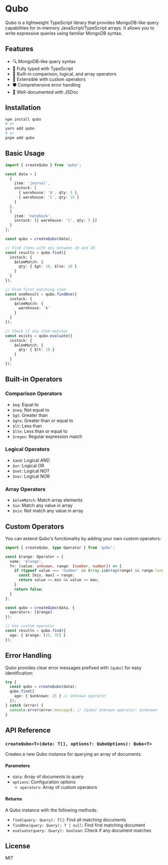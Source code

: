 # Qubo

Qubo is a lightweight TypeScript library that provides MongoDB-like query capabilities for in-memory JavaScript/TypeScript arrays. It allows you to write expressive queries using familiar MongoDB syntax.

## Features

- 🔍 MongoDB-like query syntax
- 💪 Fully typed with TypeScript
- 🎯 Built-in comparison, logical, and array operators
- 🔧 Extensible with custom operators
- 🛡️ Comprehensive error handling
- 📝 Well-documented with JSDoc

## Installation

```bash
npm install qubo
# or
yarn add qubo
# or
pnpm add qubo
```

## Basic Usage

```typescript
import { createQubo } from 'qubo';

const data = [
  {
    item: 'journal',
    instock: [
      { warehouse: 'A', qty: 5 },
      { warehouse: 'C', qty: 15 }
    ]
  },
  {
    item: 'notebook',
    instock: [{ warehouse: 'C', qty: 5 }]
  }
];

const qubo = createQubo(data);

// Find items with qty between 10 and 20
const results = qubo.find({
  instock: { 
    $elemMatch: { 
      qty: { $gt: 10, $lte: 20 } 
    } 
  }
});

// Find first matching item
const oneResult = qubo.findOne({
  instock: { 
    $elemMatch: { 
      warehouse: 'A' 
    } 
  }
});

// Check if any item matches
const exists = qubo.evaluate({
  instock: { 
    $elemMatch: { 
      qty: { $lt: 10 } 
    } 
  }
});
```

## Built-in Operators

### Comparison Operators
- `$eq`: Equal to
- `$neq`: Not equal to
- `$gt`: Greater than
- `$gte`: Greater than or equal to
- `$lt`: Less than
- `$lte`: Less than or equal to
- `$regex`: Regular expression match

### Logical Operators
- `$and`: Logical AND
- `$or`: Logical OR
- `$not`: Logical NOT
- `$nor`: Logical NOR

### Array Operators
- `$elemMatch`: Match array elements
- `$in`: Match any value in array
- `$nin`: Not match any value in array

## Custom Operators

You can extend Qubo's functionality by adding your own custom operators:

```typescript
import { createQubo, type Operator } from 'qubo';

const $range: Operator = {
  name: '$range',
  fn: (value: unknown, range: [number, number]) => {
    if (typeof value === 'number' && Array.isArray(range) && range.length === 2) {
      const [min, max] = range;
      return value >= min && value <= max;
    }
    return false;
  }
};

const qubo = createQubo(data, {
  operators: [$range]
});

// Use custom operator
const results = qubo.find({
  age: { $range: [25, 35] }
});
```

## Error Handling

Qubo provides clear error messages prefixed with `[qubo]` for easy identification:

```typescript
try {
  const qubo = createQubo(data);
  qubo.find({
    age: { $unknown: 25 } // Unknown operator
  });
} catch (error) {
  console.error(error.message); // [qubo] Unknown operator: $unknown
}
```

## API Reference

### `createQubo<T>(data: T[], options?: QuboOptions): Qubo<T>`

Creates a new Qubo instance for querying an array of documents.

#### Parameters
- `data`: Array of documents to query
- `options`: Configuration options
  - `operators`: Array of custom operators

#### Returns
A Qubo instance with the following methods:
- `find(query: Query): T[]`: Find all matching documents
- `findOne(query: Query): T | null`: Find first matching document
- `evaluate(query: Query): boolean`: Check if any document matches

## License

MIT
